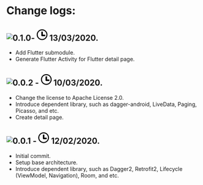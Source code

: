 
# Change logs:

## ![0.1.0](https://img.shields.io/badge/Release-0.1.0-success.svg)- ![clock](https://github.com/chrisfang6/uploads/blob/master/clock.svg) 13/03/2020.

* Add Flutter submodule.
* Generate Flutter Activity for Flutter detail page.

## ![0.0.2](https://img.shields.io/badge/Release-0.0.2-success.svg) - ![clock](https://github.com/chrisfang6/uploads/blob/master/clock.svg) 10/03/2020.

* Change the license to Apache License 2.0.
* Introduce dependent library, such as dagger-android, LiveData, Paging, Picasso, and etc.
* Create detail page.

## ![0.0.1](https://img.shields.io/badge/Release-0.0.1-success.svg) - ![clock](https://github.com/chrisfang6/uploads/blob/master/clock.svg) 12/02/2020.

* Initial commit.
* Setup base architecture.
* Introduce dependent library, such as Dagger2, Retrofit2, Lifecycle (ViewModel, Navigation), Room, and etc.
